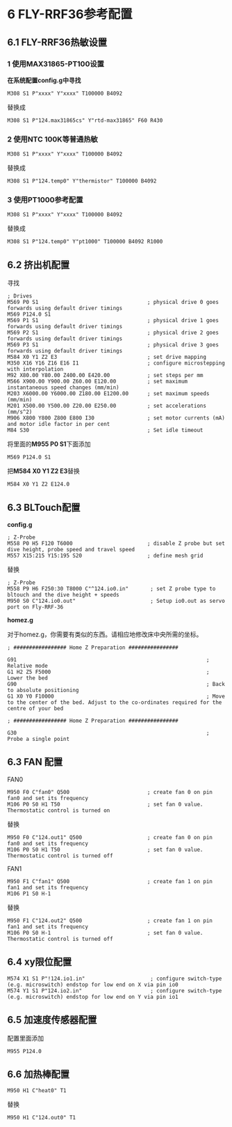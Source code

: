 # 6 FLY-RRF36参考配置

## 6.1 FLY-RRF36热敏设置

### 1 使用MAX31865-PT100设置

**在系统配置config.g中寻找**

```
M308 S1 P"xxxx" Y"xxxx" T100000 B4092
```

替换成

```
M308 S1 P"124.max31865cs" Y"rtd-max31865" F60 R430
```



### 2 使用NTC 100K等普通热敏

```
M308 S1 P"xxxx" Y"xxxx" T100000 B4092
```

替换成

```
M308 S1 P"124.temp0" Y"thermistor" T100000 B4092
```



### 3 使用PT1000参考配置

```
M308 S1 P"xxxx" Y"xxxx" T100000 B4092
```

替换成

```
M308 S1 P"124.temp0" Y"pt1000" T100000 B4092 R1000
```



## 6.2 挤出机配置

寻找

```
; Drives
M569 P0 S1                                   ; physical drive 0 goes forwards using default driver timings
M569 P124.0 S1
M569 P1 S1                                   ; physical drive 1 goes forwards using default driver timings
M569 P2 S1                                   ; physical drive 2 goes forwards using default driver timings
M569 P3 S1                                   ; physical drive 3 goes forwards using default driver timings
M584 X0 Y1 Z2 E3                             ; set drive mapping
M350 X16 Y16 Z16 E16 I1                      ; configure microstepping with interpolation
M92 X80.00 Y80.00 Z400.00 E420.00            ; set steps per mm
M566 X900.00 Y900.00 Z60.00 E120.00          ; set maximum instantaneous speed changes (mm/min)
M203 X6000.00 Y6000.00 Z180.00 E1200.00      ; set maximum speeds (mm/min)
M201 X500.00 Y500.00 Z20.00 E250.00          ; set accelerations (mm/s^2)
M906 X800 Y800 Z800 E800 I30                 ; set motor currents (mA) and motor idle factor in per cent
M84 S30                                      ; Set idle timeout
```

将里面的**M955 P0 S1**下面添加

```
M569 P124.0 S1
```

把**M584 X0 Y1 Z2 E3**替换

```
M584 X0 Y1 Z2 E124.0 
```



## 6.3 BLTouch配置

**config.g**

```
; Z-Probe
M558 P0 H5 F120 T6000                        ; disable Z probe but set dive height, probe speed and travel speed
M557 X15:215 Y15:195 S20                     ; define mesh grid
```

替换

```
; Z-Probe
M558 P9 H6 F250:30 T8000 C"^124.io0.in"       ; set Z probe type to bltouch and the dive height + speeds
M950 S0 C"124.io0.out"                        ; Setup io0.out as servo port on Fly-RRF-36
```

**homez.g**

对于homez.g，你需要有类似的东西。请相应地修改床中央所需的坐标。

```
; ################# Home Z Preparation ################

G91 															; Relative mode
G1 H2 Z5 F5000													; Lower the bed
G90																; Back to absolute positioning
G1 X0 Y0 F10000 		 										; Move to the center of the bed. Adjust to the co-ordinates required for the centre of your bed

; ################# Home Z Preparation ################

G30					 											; Probe a single point
```





## 6.3 FAN 配置

FAN0

```
M950 F0 C"fan0" Q500                         ; create fan 0 on pin fan0 and set its frequency
M106 P0 S0 H1 T50                            ; set fan 0 value. Thermostatic control is turned on
```

替换

```
M950 F0 C"124.out1" Q500                     ; create fan 0 on pin fan0 and set its frequency
M106 P0 S0 H1 T50                            ; set fan 0 value. Thermostatic control is turned off
```

FAN1

```
M950 F1 C"fan1" Q500                         ; create fan 1 on pin fan1 and set its frequency
M106 P1 S0 H-1 
```

替换

```
M950 F1 C"124.out2" Q500                     ; create fan 1 on pin fan1 and set its frequency
M106 P0 S0 H-1                               ; set fan 0 value. Thermostatic control is turned off
```



## 6.4 xy限位配置

```
M574 X1 S1 P"!124.io1.in"                     ; configure switch-type (e.g. microswitch) endstop for low end on X via pin io0
M574 Y1 S1 P"124.io2.in"                      ; configure switch-type (e.g. microswitch) endstop for low end on Y via pin io1
```



## 6.5 加速度传感器配置

配置里面添加

```
M955 P124.0 
```



## 6.6 加热棒配置

```
M950 H1 C"heat0" T1  
```

替换

```
M950 H1 C"124.out0" T1  
```

